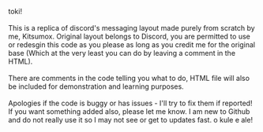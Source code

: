 toki!<br><br>
This is a replica of discord's messaging layout made purely from scratch by me, Kitsumox. Original layout belongs to Discord, you are permitted to use or redesgin this code as you please as long as you credit me for the original base (Which at the very least you can do by leaving a comment in the HTML).<br><br>
There are comments in the code telling you what to do, HTML file will also be included for demonstration and learning purposes.
<br><br>
Apologies if the code is buggy or has issues - I'll try to fix them if reported!
<br>
If you want something added also, please let me know. I am new to Github and do not really use it so I may not see or get to updates fast. o kule e ale!
